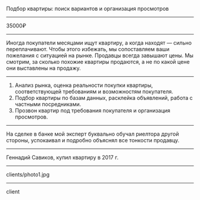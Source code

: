 Подбор квартиры: поиск вариантов и организация просмотров

---

35000₽

---

Иногда покупатели месяцами ищут квартиру, а когда находят — сильно переплачивают. Чтобы этого избежать, мы сопоставляем ваши пожелания с ситуацией на рынке. Продавцы всегда завышают цены. Мы смотрим, за сколько похожие квартиры продаются, а не по какой цене они выставлены на продажу.

----

1. Анализ рынка, оценка реальности покупки квартиры, соответствующей требованиям и возможностям покупателя.
2. Подбор квартиры по базам данных, расклейка объявлений, работа с частными посредниками.
3. Прозвон квартир под требования покупателя и организация просмотров.

----

На сделке в банке мой эксперт буквально обучал риелтора другой стороны, успокаивал и подробно объяснял все тонкости продавцу.

----

Геннадий Савиков, <span>купил квартиру в 2017 г.</span>

----

clients/photo1.jpg

----

client